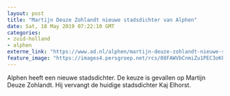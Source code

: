```yaml
---
layout: post
title: "Martijn Deuze Zohlandt nieuwe stadsdichter van Alphen"
date: Sat, 18 May 2019 07:22:10 GMT
categories: 
- zuid-holland 
- alphen 
externe_link: "https://www.ad.nl/alphen/martijn-deuze-zohlandt-nieuwe-stadsdichter-van-alphen~a3d4c404/"
feature_image: "https://images4.persgroep.net/rcs/08FAWVbCnmiZu1PEC3oKFSlY-8c/diocontent/113073357/_fitwidth/400/?appId=21791a8992982cd8da851550a453bd7f&quality=0.7"
---
```


Alphen heeft een nieuwe stadsdichter. De keuze is gevallen op Martijn Deuze Zohlandt. Hij vervangt de huidige stadsdichter Kaj Elhorst.
